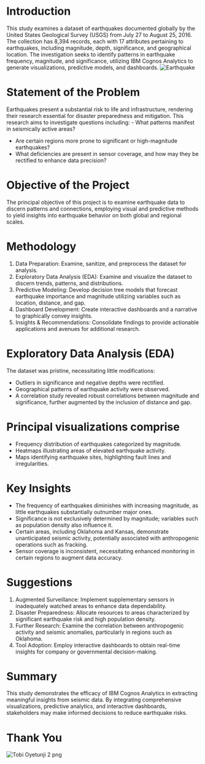 # Introduction
This study examines a dataset of earthquakes documented globally by the United States Geological Survey (USGS) from July 27 to August 25, 2016. The collection has 8,394 records, each with 17 attributes pertaining to earthquakes, including magnitude, depth, significance, and geographical location. The investigation seeks to identify patterns in earthquake frequency, magnitude, and significance, utilizing IBM Cognos Analytics to generate visualizations, predictive models, and dashboards.
![Earthquake](https://github.com/user-attachments/assets/e45aae69-715e-417d-977b-4bd519c28434)

# Statement of the Problem
Earthquakes present a substantial risk to life and infrastructure, rendering their research essential for disaster preparedness and mitigation. This research aims to investigate questions including: - What patterns manifest in seismically active areas?
- Are certain regions more prone to significant or high-magnitude earthquakes?
- What deficiencies are present in sensor coverage, and how may they be rectified to enhance data precision?

# Objective of the Project
The principal objective of this project is to examine earthquake data to discern patterns and connections, employing visual and predictive methods to yield insights into earthquake behavior on both global and regional scales.

# Methodology
1. Data Preparation: Examine, sanitize, and preprocess the dataset for analysis.
2. Exploratory Data Analysis (EDA): Examine and visualize the dataset to discern trends, patterns, and distributions.
3. Predictive Modeling: Develop decision tree models that forecast earthquake importance and magnitude utilizing variables such as location, distance, and gap.
4. Dashboard Development: Create interactive dashboards and a narrative to graphically convey insights.
5. Insights & Recommendations: Consolidate findings to provide actionable applications and avenues for additional research.

# Exploratory Data Analysis (EDA)
The dataset was pristine, necessitating little modifications: 
- Outliers in significance and negative depths were rectified.
- Geographical patterns of earthquake activity were observed.
- A correlation study revealed robust correlations between magnitude and significance, further augmented by the inclusion of distance and gap.

# Principal visualizations comprise 
- Frequency distribution of earthquakes categorized by magnitude.
- Heatmaps illustrating areas of elevated earthquake activity.
- Maps identifying earthquake sites, highlighting fault lines and irregularities.

# Key Insights 
- The frequency of earthquakes diminishes with increasing magnitude, as little earthquakes substantially outnumber major ones.
- Significance is not exclusively determined by magnitude; variables such as population density also influence it.
- Certain areas, including Oklahoma and Kansas, demonstrate unanticipated seismic activity, potentially associated with anthropogenic operations such as fracking.
- Sensor coverage is inconsistent, necessitating enhanced monitoring in certain regions to augment data accuracy.

# Suggestions
1. Augmented Surveillance: Implement supplementary sensors in inadequately watched areas to enhance data dependability.
2. Disaster Preparedness: Allocate resources to areas characterized by significant earthquake risk and high population density.
3. Further Research: Examine the correlation between anthropogenic activity and seismic anomalies, particularly in regions such as Oklahoma.
4. Tool Adoption: Employ interactive dashboards to obtain real-time insights for company or governmental decision-making.

# Summary
This study demonstrates the efficacy of IBM Cognos Analytics in extracting meaningful insights from seismic data. By integrating comprehensive visualizations, predictive analytics, and interactive dashboards, stakeholders may make informed decisions to reduce earthquake risks.

# Thank You
![Tobi Oyetunji 2 png](https://github.com/user-attachments/assets/91a11805-ae82-4fb4-a8b7-ae69f4ac8865)

